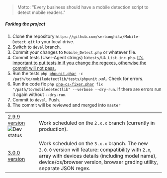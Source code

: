 > Motto: "Every business should have a mobile detection script to detect mobile readers."

##### Forking the project

<ol>
  <li>Clone the repository <code>https://github.com/serbanghita/Mobile-Detect.git</code> to your local drive.</li>
  <li>Switch to <code>devel</code> branch.</li>
  <li>Commit your changes to <code>Mobile_Detect.php</code> or whatever file.</li>
  <li>Commit tests (User-Agent strings) to<code>tests/UA_List.inc.php</code>. <u>It's important to put tests in if you change the regexes, otherwise the commit will not pass.</u></li>
  <li>Run the tests <code>php <a href="http://pear.phpunit.de/get/phpunit.phar" title="Download phpunit.phar">phpunit.phar</a> -c /path/to/mobiledetectlib/tests/phpunit.xml</code>. Check for errors.</li>
  <li>Run the code fix <code>php <a href="http://cs.sensiolabs.org/get/php-cs-fixer.phar">php-cs-fixer.phar</a> fix "/path/to/mobiledetectlib" --verbose --dry-run</code>. If there are errors run it again without <code>--dry-run</code>.</li>
  <li>Commit to <code>devel</code>. Push.</li>
  <li>The commit will be reviewed and merged into <code>master</code></li>
</ol>


<table>
  <tr>
    <td width="20%"><a href="https://github.com/serbanghita/Mobile-Detect/wiki/Road-to-2.9.9">2.9.9 version</a> <img alt="Dev status" src="https://travis-ci.org/serbanghita/Mobile-Detect.png?branch=devel" border="0"></td>
    <td>Work scheduled on the <code>2.x.x</code> branch (currently in production).</tr>
  <tr>
    <td><a href="https://github.com/serbanghita/Mobile-Detect/wiki/Road-to-3.0.0">3.0.0 version</a></td>
    <td>Work scheduled on the <code>3.x.x</code> branch. The new <code>3.0.0</code> version will feature: compatibility with <code>2.x</code>, array with devices details (including model name), device/os/browser version, browser grading utility, separate JSON regex.</td>
  </tr>
</table>